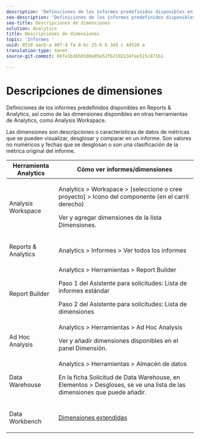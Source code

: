 ```yaml
---
description: 'Definiciones de los informes predefinidos disponibles en Reports & Analytics, así como de las dimensiones disponibles en otras herramientas de Analytics, como Analysis Workspace. '
seo-description: 'Definiciones de los informes predefinidos disponibles en Reports & Analytics, así como de las dimensiones disponibles en otras herramientas de Analytics, como Analysis Workspace. '
seo-title: Descripciones de dimensiones
solution: Analytics
title: Descripciones de dimensiones
topic: 'Informes '
uuid: 8518 aacb-a 407-4 fa 8-bc 25-6 b 349 c 44528 a
translation-type: tm+mt
source-git-commit: 86fe1b3650100a05e52fb2102134fee515c871b1

---
```



# Descripciones de dimensiones

Definiciones de los informes predefinidos disponibles en Reports &amp; Analytics, así como de las dimensiones disponibles en otras herramientas de Analytics, como Analysis Workspace. 

Las dimensiones son descripciones o características de datos de métricas que se pueden visualizar, desglosar y comparar en un informe. Son valores no numéricos y fechas que se desglosan o son una clasificación de la métrica original del informe.

<table id="table_5F240226DE7C40D3B613178F5A829011"> 
 <thead> 
  <tr> 
   <th colname="col1" class="entry"> Herramienta Analytics </th> 
   <th colname="col2" class="entry"> Cómo ver informes/dimensiones </th> 
  </tr>
 </thead>
 <tbody> 
  <tr> 
   <td colname="col1"> <p>Analysis Workspace </p> </td> 
   <td colname="col2"> <p><span class="ignoretag"><span class="uicontrol"> Analytics</span> &gt; <span class="uicontrol">Workspace</span> &gt; <span class="uicontrol">[seleccione o cree proyecto]</span> &gt; <span class="uicontrol">Icono del componente (en el carril derecho)</span></span> </p> <p>Ver y agregar dimensiones de la lista Dimensiones. </p> </td> 
  </tr> 
  <tr> 
   <td colname="col1"> <p>Reports &amp; Analytics </p> </td> 
   <td colname="col2"> <p><span class="uicontrol"> Analytics</span> &gt; <span class="uicontrol">Informes</span> &gt; <span class="uicontrol">Ver todos los informes</span> </p> </td> 
  </tr> 
  <tr> 
   <td colname="col1"> <p>Report Builder </p> </td> 
   <td colname="col2"><span class="ignoretag"><span class="uicontrol"> Analytics</span> &gt; <span class="uicontrol">Herramientas</span> &gt; <span class="uicontrol">Report Builder</span></span> <p>Paso 1 del Asistente para solicitudes: Lista de informes estándar </p> <p>Paso 2 del Asistente para solicitudes: Lista de dimensiones </p> </td> 
  </tr> 
  <tr> 
   <td colname="col1"> <p>Ad Hoc Analysis </p> </td> 
   <td colname="col2"><span class="ignoretag"><span class="uicontrol"> Analytics</span> &gt; <span class="uicontrol">Herramientas</span> &gt; <span class="uicontrol">Ad Hoc Analysis</span></span> <p>Ver y añadir dimensiones disponibles en el panel Dimensión. </p> </td> 
  </tr> 
  <tr> 
   <td colname="col1"> <p>Data Warehouse </p> </td> 
   <td colname="col2"><span class="ignoretag"><span class="uicontrol"> Analytics</span> &gt; <span class="uicontrol">Herramientas</span> &gt; <span class="uicontrol">Almacén de datos</span></span> <p>En la ficha <span class="uicontrol">Solicitud de Data Warehouse</span>, en <span class="uicontrol">Elementos</span> &gt; <span class="uicontrol">Desgloses</span>, se ve una lista de las dimensiones que puede añadir. </p> </td> 
  </tr> 
  <tr> 
   <td colname="col1"> <p>Data Workbench </p> </td> 
   <td colname="col2"><a href="https://marketing.adobe.com/resources/help/en_US/insight/dataset/c_ex_dim.html" format="html" scope="external"> Dimensiones extendidas</a> </td> 
  </tr> 
 </tbody> 
</table>

